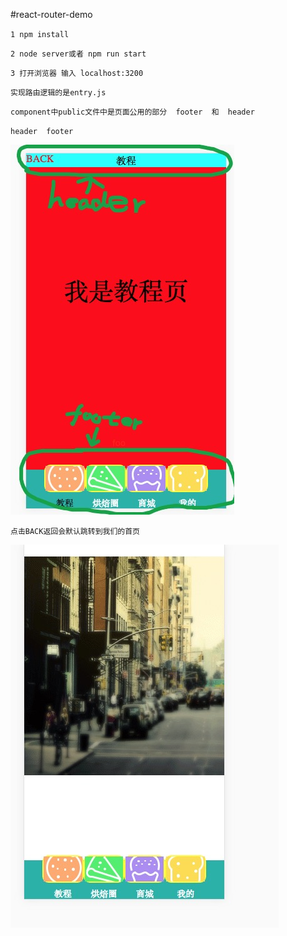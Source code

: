 #react-router-demo

``1 npm install``

``2 node server或者 npm run start``

``3 打开浏览器 输入 localhost:3200``

``实现路由逻辑的是entry.js``

``component中public文件中是页面公用的部分  footer  和  header``

``header  footer``

<img src='./image/header.png' style="display:'block',width:'100%'"/>


``点击BACK返回会默认跳转到我们的首页``

<img src="./image/first.png" style="display:'block',width:'100%'"/> 
